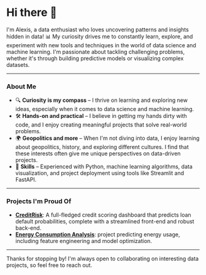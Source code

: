 # Hi there 👋

I'm Alexis, a data enthusiast who loves uncovering patterns and insights hidden in data! 📊 My curiosity drives me to constantly learn, explore, and experiment with new tools and techniques 
in the world of data science and machine learning. I'm passionate about tackling challenging problems, whether it's through building predictive models or visualizing complex datasets.

---

### About Me

- 🔍 **Curiosity is my compass** – I thrive on learning and exploring new ideas, especially when it comes to data science and machine learning.
- 🛠️ **Hands-on and practical** – I believe in getting my hands dirty with code, and I enjoy creating meaningful projects that solve real-world problems.
- 🌍 **Geopolitics and more** – When I'm not diving into data, I enjoy learning about geopolitics, history, and exploring different cultures. I find that these interests often give me unique perspectives on data-driven projects.
- 💼 **Skills** – Experienced with Python, machine learning algorithms, data visualization, and project deployment using tools like Streamlit and FastAPI.

---

### Projects I'm Proud Of

- **[CreditRisk](https://github.com/alexisMarceau1/CreditRisk_solution)**: A full-fledged credit scoring dashboard that predicts loan default probabilities, complete with a streamlined front-end and robust back-end.
- **[Energy Consumption Analysis](https://github.com/alexisMarceau1/SeattleEnergyForecast)**: project predicting energy usage, including feature engineering and model optimization.

---

Thanks for stopping by! I'm always open to collaborating on interesting data projects, so feel free to reach out.
